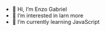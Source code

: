 - 👋 Hi, I’m Enzo Gabriel
- 👀 I’m interested in larn more
- 🌱 I’m currently learning JavaScript

<!---
EnzoGabrielCode/EnzoGabrielCode is a ✨ special ✨ repository because its `README.md` (this file) appears on your GitHub profile.
You can click the Preview link to take a look at your changes.
--->
